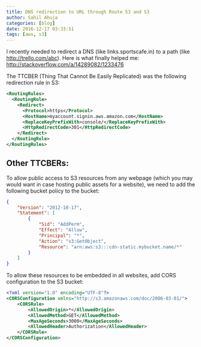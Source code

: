 ```yaml
---
title: DNS redirection to URL through Route 53 and S3
author: Sahil Ahuja
categories: [blog]
date: 2016-12-17 03:33:51
tags: [aws, s3]
---
```

I recently needed to redirect a DNS (like links.sportscafe.in) to a path (like http://trello.com/abc). Here is what finally helped me: http://stackoverflow.com/a/14289082/1233476
<!--more-->

The TTCBER (Thing That Cannot Be Easily Replicated) was the following redirection rule in S3:
```xml
<RoutingRules>
  <RoutingRule>
    <Redirect>
      <Protocol>https</Protocol>
      <HostName>myaccount.signin.aws.amazon.com</HostName>
      <ReplaceKeyPrefixWith>console/</ReplaceKeyPrefixWith>
      <HttpRedirectCode>301</HttpRedirectCode>
    </Redirect>
  </RoutingRule>
</RoutingRules>
```

Other TTCBERs:
---
To allow public access to S3 resources from any webpage (which you may would want in case hosting public assets for a website), we need to add the following bucket policy to the bucket:
```json
{
	"Version": "2012-10-17",
	"Statement": [
		{
			"Sid": "AddPerm",
			"Effect": "Allow",
			"Principal": "*",
			"Action": "s3:GetObject",
			"Resource": "arn:aws:s3:::cdn-static.mybucket.name/*"
		}
	]
}
```

To allow these resources to be embedded in all websites, add CORS configuration to the S3 bucket:
```xml
<?xml version="1.0" encoding="UTF-8"?>
<CORSConfiguration xmlns="http://s3.amazonaws.com/doc/2006-03-01/">
    <CORSRule>
        <AllowedOrigin>*</AllowedOrigin>
        <AllowedMethod>GET</AllowedMethod>
        <MaxAgeSeconds>3000</MaxAgeSeconds>
        <AllowedHeader>Authorization</AllowedHeader>
    </CORSRule>
</CORSConfiguration>

```
